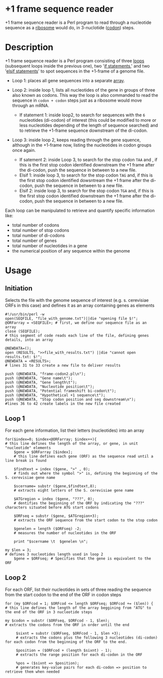 # +1 frame sequence reader
+1 frame sequence reader is a Perl program to read through a nucleotide sequence as a [ribosome](https://www.genome.gov/genetics-glossary/Ribosome) would do, in 3-nuclotide ([codon](https://www.genome.gov/genetics-glossary/Codon#:~:text=A%20codon%20is%20a%20trinucleotide,in%20groups%20of%20three%20bases.)) steps.
# Description
+1 frame sequence reader is a Perl program consisting of three [loops](https://www.perltutorial.org/perl-for-loop/) (subsequent loops inside the previous one), two '[if statements](https://www.perltutorial.org/perl-if/),' and two '[elsif statements](https://www.perltutorial.org/perl-if/)' to spot sequences in the +1-frame of a genome file.
* Loop 1: places all gene sequences into a separate [array](https://www.perltutorial.org/perl-array/).

* Loop 2: inside loop 1, lists all nucleotides of the gene in groups of three also known as codons. This way the loop is also commanded to read the sequence in `codon + codon` steps just as a ribosome would move through an mRNA. 
   * If statement 1: inside loop2, to search for sequences with the `6` nucleotides (di-codon) of interest (this could be modified to more or less nucleotides depending of the length of sequence searched) and to retrieve the +1-frame sequence downstream of the di-codon.
   
* Loop 3: inside loop 2, keeps reading through the gene squence, although in the +1-frame now, listing the nucleotides in codon groups once again. 
   * If satement 2: inside Loop 3, to search for the stop codon `TAA` and , if this is the first stop codon identified downstream the +1 frame after the di-codon, push the sequence in between to a new file. 
   * Elsif 1: inside loop 3, to search for the stop codon `TAG` and, if this is the first stop codon identified dowsntream the +1 frame after the di-codon, push the sequence in between to a new file.
   * Elsif 2: inside loop 3, to search for the stop codon `TGA` and, if this is the first stop codon identified downstream the +1 frame after the di-codon, push the sequence in between to a new file.
   
Each loop can be manipulated to retrieve and quantify specific information like: 
* total number of codons 
* total number of stop codons 
* total number of di-codons 
* total number of genes 
* total number of nucleotides in a gene 
* the numerical position of any sequence within the genome    
# Usage
## Initiation
Selects the file with the genome sequence of interest (e.g. s. cerevisiae ORFs in this case) and defines it as an array containing genes as elements
```
#!/usr/bin/perl -w
open(SEQFILE, "file_with_genome.txt")||die "opening file $!";
@ORFarray = <SEQFILE>; # first, we define our sequence file as an array
close (SEQFILE);
# this segment of code reads each line of the file, defining genes details, into an array

@NEWDATA=();
open (RESULTS, ">>file_with_results.txt") ||die "cannot open results.txt: $!";
@NEWDATA = <RESULTS>;
# lines 31 to 33 create a new file to deliver results

push (@NEWDATA, "frame-codon2.pl\n");
push (@NEWDATA, "Gene name\t");
push (@NEWDATA, "Gene length\t");
push (@NEWDATA, "Nucleotide position\t");
push (@NEWDATA, "Potential frameshift bi-codon\t");
push (@NEWDATA, "Hypothetical +1 sequence\t");
push (@NEWDATA, "Stop codon position and seq downstream\n");
#lines 36 to 42 create labels in the new file created
```

## Loop 1
For each gene information, list their letters (nucleotides) into an array
```
for($index=0; $index<@ORFarray; $index++){
# this line defines the length of the array, or gene, in unit "nucleotide" elements             
    $gene = $ORFarray [$index];
    # this line defines each gene (ORF) as the sequence read until a line break is found
    
    $findtext = index ($gene, ">" , 0);
    # finds out where the symbol ">" is, defining the beginning of the S. cerevisiae gene name
    
    $scername= substr ($gene,$findtext,8);
    # extracts eight letters of the S. cerevisiae gene name
    
    $ATGregion = index ($gene, "???", 0);
    # dentifies the beginning of the ORF by indicating the "???" characters situated before ATG start codons
    
    $ORFseq = substr ($gene, $ATGregion+3);
    # extracts the ORF sequence from the start codon to the stop codon
    
    $genelen = length ($ORFseq) -2;
    # measures the number of nucleotides in the ORF
   
    print "$scername \t  $genelen \n";
    
my $len = 3;
# defines 3 nucleotides length used in loop 2
    $gene = $ORFseq; # Specifies that the gene is equivalent to the ORF
```
## Loop 2
For each ORF, list their nucleotides in sets of three reading the sequence from the start codon to the end of the ORF in codon steps
```
for (my $ORFcod = 1; $ORFcod <= length $ORFseq; $ORFcod += ($len)) {
# this line defines the length of the array beggining from "ATG" to the end of the ORF in 3 nucleotide steps 

my $codon = substr ($ORFseq, $ORFcod - 1, $len);
# extracts the codons from the ORF in order until the end

     $sixnt = substr ($ORFseq, $ORFcod - 1, $len +3);
     # extracts the codons plus the following 3 nucleotides (di-codon) for each codon from the beginning of the ORF to the end. 
     
     $position = ($ORFcod + (length $sixnt) - 1);
     # extracts the range position for each di-codon in the ORF
     
     %pos = ($sixnt => $position);
     # generates key-value pairs for each di-codon => position to retrieve them when needed
```
